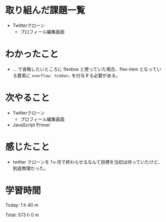 # 取り組んだ課題一覧
- Twitterクローン
  - プロフィール編集画面

# わかったこと
- ... で省略したいところに flexbox と使っていた場合、flex-item となっている要素に `overflow: hidden;` を付与する必要がある。

# 次やること
- Twitterクローン
  - プロフィール編集画面
- JavaScript Primer

# 感じたこと
- twitter クローンを 1ヶ月で終わらせるなんて目標を当初は持っていたけど、到底無理だった。

# 学習時間
Today: 1 h 40 m

Total: 573 h 0 m
